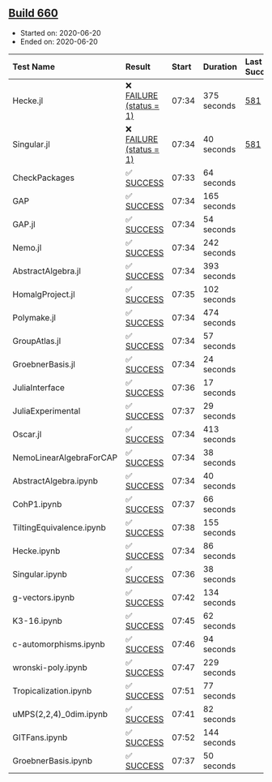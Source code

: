 ## [Build 660](https://oscarci.mathematik.uni-kl.de/job/oscar-julia-1.4/660/)

* Started on: 2020-06-20
* Ended on: 2020-06-20

| Test Name    | Result | Start | Duration | Last Success | First Failure |
|:-------------|:-------|:------|:---------|:-------------|:--------------|
| Hecke.jl | ❌ [FAILURE (status = 1)](https://oscarci.mathematik.uni-kl.de/job/oscar-julia-1.4/660/artifact/logs/build-660/Hecke.jl.log) | 07:34 | 375 seconds | [581](https://oscarci.mathematik.uni-kl.de/job/oscar-julia-1.4/581/) | [582](https://oscarci.mathematik.uni-kl.de/job/oscar-julia-1.4/582/) |
| Singular.jl | ❌ [FAILURE (status = 1)](https://oscarci.mathematik.uni-kl.de/job/oscar-julia-1.4/660/artifact/logs/build-660/Singular.jl.log) | 07:34 | 40 seconds | [581](https://oscarci.mathematik.uni-kl.de/job/oscar-julia-1.4/581/) | [582](https://oscarci.mathematik.uni-kl.de/job/oscar-julia-1.4/582/) |
| CheckPackages | ✅ [SUCCESS](https://oscarci.mathematik.uni-kl.de/job/oscar-julia-1.4/660/artifact/logs/build-660/CheckPackages.log) | 07:33 | 64 seconds |  |  |
| GAP | ✅ [SUCCESS](https://oscarci.mathematik.uni-kl.de/job/oscar-julia-1.4/660/artifact/logs/build-660/GAP.log) | 07:34 | 165 seconds |  |  |
| GAP.jl | ✅ [SUCCESS](https://oscarci.mathematik.uni-kl.de/job/oscar-julia-1.4/660/artifact/logs/build-660/GAP.jl.log) | 07:34 | 54 seconds |  |  |
| Nemo.jl | ✅ [SUCCESS](https://oscarci.mathematik.uni-kl.de/job/oscar-julia-1.4/660/artifact/logs/build-660/Nemo.jl.log) | 07:34 | 242 seconds |  |  |
| AbstractAlgebra.jl | ✅ [SUCCESS](https://oscarci.mathematik.uni-kl.de/job/oscar-julia-1.4/660/artifact/logs/build-660/AbstractAlgebra.jl.log) | 07:34 | 393 seconds |  |  |
| HomalgProject.jl | ✅ [SUCCESS](https://oscarci.mathematik.uni-kl.de/job/oscar-julia-1.4/660/artifact/logs/build-660/HomalgProject.jl.log) | 07:35 | 102 seconds |  |  |
| Polymake.jl | ✅ [SUCCESS](https://oscarci.mathematik.uni-kl.de/job/oscar-julia-1.4/660/artifact/logs/build-660/Polymake.jl.log) | 07:34 | 474 seconds |  |  |
| GroupAtlas.jl | ✅ [SUCCESS](https://oscarci.mathematik.uni-kl.de/job/oscar-julia-1.4/660/artifact/logs/build-660/GroupAtlas.jl.log) | 07:34 | 57 seconds |  |  |
| GroebnerBasis.jl | ✅ [SUCCESS](https://oscarci.mathematik.uni-kl.de/job/oscar-julia-1.4/660/artifact/logs/build-660/GroebnerBasis.jl.log) | 07:34 | 24 seconds |  |  |
| JuliaInterface | ✅ [SUCCESS](https://oscarci.mathematik.uni-kl.de/job/oscar-julia-1.4/660/artifact/logs/build-660/JuliaInterface.log) | 07:36 | 17 seconds |  |  |
| JuliaExperimental | ✅ [SUCCESS](https://oscarci.mathematik.uni-kl.de/job/oscar-julia-1.4/660/artifact/logs/build-660/JuliaExperimental.log) | 07:37 | 29 seconds |  |  |
| Oscar.jl | ✅ [SUCCESS](https://oscarci.mathematik.uni-kl.de/job/oscar-julia-1.4/660/artifact/logs/build-660/Oscar.jl.log) | 07:34 | 413 seconds |  |  |
| NemoLinearAlgebraForCAP | ✅ [SUCCESS](https://oscarci.mathematik.uni-kl.de/job/oscar-julia-1.4/660/artifact/logs/build-660/NemoLinearAlgebraForCAP.log) | 07:34 | 38 seconds |  |  |
| AbstractAlgebra.ipynb | ✅ [SUCCESS](https://oscarci.mathematik.uni-kl.de/job/oscar-julia-1.4/660/artifact/logs/build-660/AbstractAlgebra.ipynb.log) | 07:34 | 40 seconds |  |  |
| CohP1.ipynb | ✅ [SUCCESS](https://oscarci.mathematik.uni-kl.de/job/oscar-julia-1.4/660/artifact/logs/build-660/CohP1.ipynb.log) | 07:37 | 66 seconds |  |  |
| TiltingEquivalence.ipynb | ✅ [SUCCESS](https://oscarci.mathematik.uni-kl.de/job/oscar-julia-1.4/660/artifact/logs/build-660/TiltingEquivalence.ipynb.log) | 07:38 | 155 seconds |  |  |
| Hecke.ipynb | ✅ [SUCCESS](https://oscarci.mathematik.uni-kl.de/job/oscar-julia-1.4/660/artifact/logs/build-660/Hecke.ipynb.log) | 07:34 | 86 seconds |  |  |
| Singular.ipynb | ✅ [SUCCESS](https://oscarci.mathematik.uni-kl.de/job/oscar-julia-1.4/660/artifact/logs/build-660/Singular.ipynb.log) | 07:36 | 38 seconds |  |  |
| g-vectors.ipynb | ✅ [SUCCESS](https://oscarci.mathematik.uni-kl.de/job/oscar-julia-1.4/660/artifact/logs/build-660/g-vectors.ipynb.log) | 07:42 | 134 seconds |  |  |
| K3-16.ipynb | ✅ [SUCCESS](https://oscarci.mathematik.uni-kl.de/job/oscar-julia-1.4/660/artifact/logs/build-660/K3-16.ipynb.log) | 07:45 | 62 seconds |  |  |
| c-automorphisms.ipynb | ✅ [SUCCESS](https://oscarci.mathematik.uni-kl.de/job/oscar-julia-1.4/660/artifact/logs/build-660/c-automorphisms.ipynb.log) | 07:46 | 94 seconds |  |  |
| wronski-poly.ipynb | ✅ [SUCCESS](https://oscarci.mathematik.uni-kl.de/job/oscar-julia-1.4/660/artifact/logs/build-660/wronski-poly.ipynb.log) | 07:47 | 229 seconds |  |  |
| Tropicalization.ipynb | ✅ [SUCCESS](https://oscarci.mathematik.uni-kl.de/job/oscar-julia-1.4/660/artifact/logs/build-660/Tropicalization.ipynb.log) | 07:51 | 77 seconds |  |  |
| uMPS(2,2,4)_0dim.ipynb | ✅ [SUCCESS](https://oscarci.mathematik.uni-kl.de/job/oscar-julia-1.4/660/artifact/logs/build-660/uMPS-2-2-4-_0dim.ipynb.log) | 07:41 | 82 seconds |  |  |
| GITFans.ipynb | ✅ [SUCCESS](https://oscarci.mathematik.uni-kl.de/job/oscar-julia-1.4/660/artifact/logs/build-660/GITFans.ipynb.log) | 07:52 | 144 seconds |  |  |
| GroebnerBasis.ipynb | ✅ [SUCCESS](https://oscarci.mathematik.uni-kl.de/job/oscar-julia-1.4/660/artifact/logs/build-660/GroebnerBasis.ipynb.log) | 07:37 | 50 seconds |  |  |
